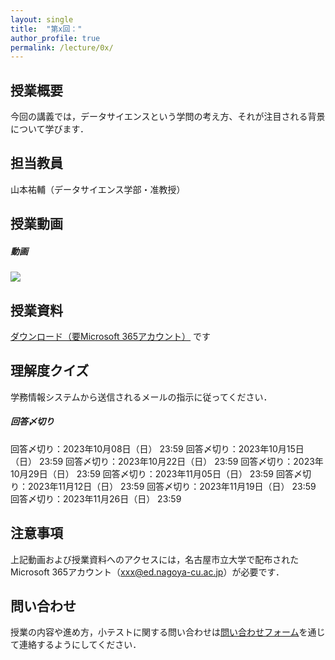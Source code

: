 ```yaml
---
layout: single
title:  "第x回："
author_profile: true
permalink: /lecture/0x/
---
```


## 授業概要
今回の講義では，データサイエンスという学問の考え方、それが注目される背景について学びます．


## 担当教員
山本祐輔（データサイエンス学部・准教授）


## 授業動画
##### 動画
<a href="" target="_blank"><img src="/assets/images/thumbnail/lecture-0x.png"></a>


## 授業資料
<a href="" target="_blank">ダウンロード（要Microsoft 365アカウント）</a>
です


## 理解度クイズ
学務情報システムから送信されるメールの指示に従ってください．

##### 回答〆切り
回答〆切り：2023年10月08日（日） 23:59
回答〆切り：2023年10月15日（日） 23:59
回答〆切り：2023年10月22日（日） 23:59
回答〆切り：2023年10月29日（日） 23:59
回答〆切り：2023年11月05日（日） 23:59
回答〆切り：2023年11月12日（日） 23:59
回答〆切り：2023年11月19日（日） 23:59
回答〆切り：2023年11月26日（日） 23:59


## 注意事項
上記動画および授業資料へのアクセスには，名古屋市立大学で配布されたMicrosoft 365アカウント（xxx@ed.nagoya-cu.ac.jp）が必要です．


## 問い合わせ
授業の内容や進め方，小テストに関する問い合わせは<a href="https://forms.office.com/r/qmPmEhnF1Y" target="_blank">問い合わせフォーム</a>を通じて連絡するようにしてください．

